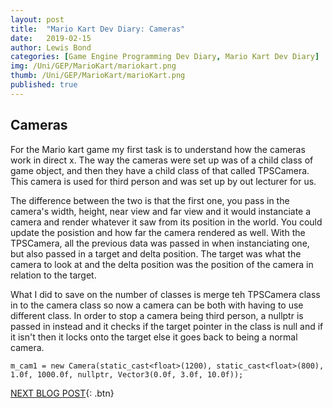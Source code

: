 ```yaml
---
layout: post
title:  "Mario Kart Dev Diary: Cameras"
date:   2019-02-15
author: Lewis Bond
categories: [Game Engine Programming Dev Diary, Mario Kart Dev Diary]
img: /Uni/GEP/MarioKart/mariokart.png
thumb: /Uni/GEP/MarioKart/marioKart.png
published: true
---
```

<!--more-->

## Cameras

For the Mario kart game my first task is to understand how the cameras work in direct x. The way the cameras were set up was of a child class of game object, and then they have a child class of that called TPSCamera. This camera is used for third person and was set up by out lecturer for us. 

The difference between the two is that the first one, you pass in the camera's width, height, near view and far view and it would instanciate a camera and render whatever it saw from its position in the world. You could update the posistion and how far the camera rendered as well. 
With the TPSCamera, all the previous data was passed in when instanciating one, but also passed in a target and delta position. The target was what the camera to look at and the delta position was the position of the camera in relation to the target.

What I did to save on the number of classes is merge teh TPSCamera class in to the camera class so now a camera can be both with having to use different class. In order to stop a camera being third person, a nullptr is passed in instead and it checks if the target pointer in the class is null and if it isn't then it locks onto the target else it goes back to being a normal camera.

~~~
m_cam1 = new Camera(static_cast<float>(1200), static_cast<float>(800), 1.0f, 1000.0f, nullptr, Vector3(0.0f, 3.0f, 10.0f));
~~~

[NEXT BLOG POST](https://lbondi7.github.io/developer%20diary/game%20engine%20programming%20dev%20diary/mario%20kart%20dev%20diary/gep-mariokart-2){: .btn}
